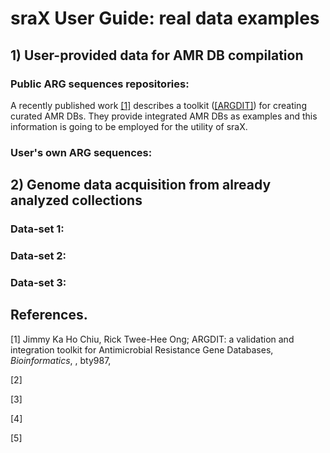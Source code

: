 # sraX User Guide: real data examples

## 1) User-provided data for AMR DB compilation
### Public ARG sequences repositories:
A recently published work [[1]](https://doi.org/10.1093/bioinformatics/bty987) describes a toolkit ([[ARGDIT]](https://github.com/phglab/ARGDIT)) for creating curated AMR DBs. They provide integrated AMR DBs as examples and this information is going to be employed for the utility of sraX.

### User's own ARG sequences:

## 2) Genome data acquisition from already analyzed collections  
### Data-set 1: 

### Data-set 2: 

### Data-set 3: 

## References.
[1] Jimmy Ka Ho Chiu, Rick Twee-Hee Ong; ARGDIT: a validation and integration toolkit for Antimicrobial Resistance Gene Databases, _Bioinformatics_, , bty987, 

[2] 

[3] 

[4]

[5]
